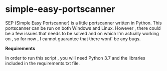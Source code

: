 # simple-easy-portscanner


SEP (Simple Easy Portscanner)  is a little portscanner written in Python.
This portscanner can be run on both Windows and Linux.
However , there could be a few issues that needs to be solved and on which I'm actually working on , so for now , I cannot guarantee that there wont' be any bugs.

<b> Requirements </b>

In order to run this script , you will need Python 3.7 and the libraries included in the requirements.txt file.
